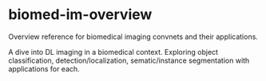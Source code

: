 # biomed-im-overview
Overview reference for biomedical imaging convnets and their applications.

A dive into DL imaging in a biomedical context. Exploring object classification, detection/localization, sematic/instance segmentation with applications for each.
